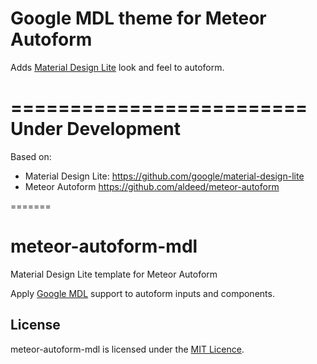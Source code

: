 Google MDL theme for Meteor Autoform
=========================
Adds [Material Design Lite](http://www.getmdl.io/) look and feel to autoform.


=========================
Under Development
=========================

Based on:
- Material Design Lite: https://github.com/google/material-design-lite
- Meteor Autoform https://github.com/aldeed/meteor-autoform

=======
# meteor-autoform-mdl
Material Design Lite template for Meteor Autoform

Apply [Google MDL](http://www.getmdl.io/started/) support to autoform inputs and components.


## License
meteor-autoform-mdl is licensed under the [MIT Licence](LICENSE).
